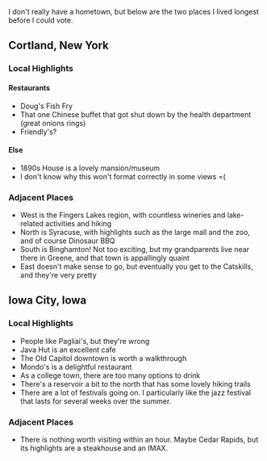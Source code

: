 I don't really have a hometown, but below are the two places I lived longest before I could vote.

## Cortland, New York

### Local Highlights
#### Restaurants
 - Doug's Fish Fry
 - That one Chinese buffet that got shut down by the health department (great onions rings)
 - Friendly's?
#### Else
 - 1890s House is a lovely mansion/museum
 - I don't know why this won't format correctly in some views =(

### Adjacent Places
 - West is the Fingers Lakes region, with countless wineries and lake-related activities and hiking
 - North is Syracuse, with highlights such as the large mall and the zoo, and of course Dinosaur BBQ
 - South is Binghamton!  Not too exciting, but my grandparents live near there in Greene, and that town is appallingly quaint
 - East doesn't make sense to go, but eventually you get to the Catskills, and they're very pretty

## Iowa City, Iowa

### Local Highlights
 - People like Pagliai's, but they're wrong
 - Java Hut is an excellent cafe
 - The Old Capitol downtown is worth a walkthrough
 - Mondo's is a delightful restaurant
 - As a college town, there are too many options to drink
 - There's a reservoir a bit to the north that has some lovely hiking trails
 - There are a lot of festivals going on.  I particularly like the jazz festival that lasts for several weeks over the summer.
### Adjacent Places
 - There is nothing worth visiting within an hour.  Maybe Cedar Rapids, but its highlights are a steakhouse and an IMAX.
